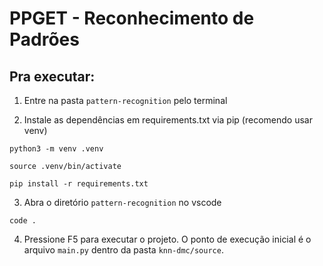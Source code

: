 # PPGET - Reconhecimento de Padrões

## Pra executar:

1. Entre na pasta `pattern-recognition` pelo terminal

2. Instale as dependências em requirements.txt via pip (recomendo usar venv)

`python3 -m venv .venv`

`source .venv/bin/activate`

`pip install -r requirements.txt`

3. Abra o diretório `pattern-recognition` no vscode

`code .`

4. Pressione F5 para executar o projeto. O ponto de execução inicial é o arquivo `main.py` dentro da pasta `knn-dmc/source`.
